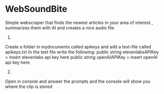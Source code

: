 # WebSoundBite
Simple webscraper that finds the newest articles in your area of interest , summarizes them with AI and creates a nice audio file


1.
Create a folder in mydocuments called apikeys and add a text-file called apikeys.txt
In the text file write the following:
public string elevenlabsAPIKey = insert elevenlabs api key here
public string openAIAPIKey = insert openAI api key here

2.
Open in console and answer the prompts and the console will show you where the clip is stored
